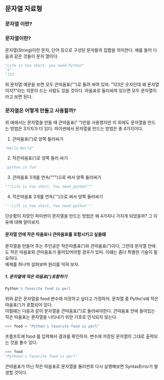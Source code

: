 ## 문자열 자료형  

### 문자열 이란?  
### 문자열이란?  
문자열(String)이란 문자, 단어 등으로 구성된 문자들의 집합을 의미한다. 예를 들어 다음과 같은 것들이 문자 열이다.

```python
"Life is too short, you need Python"
"a"
"123
```  
위 문자열 예문을 보면 모두 큰따옴표("")로 둘려 싸여 있따. "123은 숫자인데 왜 문자열이지?"라는 의문이 드는 사람도 있을 것이다. 따옴표로 둘러싸여 있으면 모두 문자열이라고 보면 된다.  
### 문자열은 어떻게 만들고 사용할까?  
위 예에서는 문자열을 만들 때 큰따옴표(" ")만을 사용했지만 이 외에도 문자열을 만드는 방법은 3가지가 더 있다. 파이썬에서 문자열을 만드는 방법은 총 4가지이다.  
1. 큰따옴표(")로 양쪽 둘러싸기
```python
"Hello World"
```
2. 작은따옴표(')로 양쪽 둘러 싸기
```python
'python is fun'
```
3. 큰따옴표 3개를 연속(""")으로 써서 양쪽 둘러싸기
```python
"""Life is too short, You need python"""
```
4. 작은따옴표 3개를 연속(''')으로 써서 양쪽 둘러싸기
```python
'''Lift is too short, You need python'''
```
단순함이 자랑인 파이썬이 문자열을 만드는 방법은 왜 4가지나 가지게 되었을까? 그 이유에 대해 알아보자.  
#### 문자열 안에 작은 따옴표나 큰따옴표를 포함시키고 싶을떄
문자열을 만들어 주는 주인공은 작은따롬표(')와 큰따옴표(")이다, 그런데 문자열 안에도 작은 따옴표와 큰따옴표가 들어있어야할 경우가 있따. 이떄는 좀더 특별한 기술이 필요하다.  
예제를 하나씩 살펴보며 원리를 익혀 보자.  
##### 1. 문자열에 작은 따옴표(')포함하기  
```python
Python's favorite food is perl
```
위와 같은 문자열을 food 변수에 저장하고 싶다고 가정하자. 문자열 중 Pytho's에 작은따옴표(')가 포함되어 있다.  
이럴떄는 다음과 같이 문자열을 큰따옴표(")로 둘러싸야한다. 큰따옴표 안에 들어있는 작은 따옴표는 문자열을 나타내기 위한 기호로 인식되지 않는다.  
```python
>>> food = "Python's favorite food is perl"
```
프롬프트에 food 를 입력해서 결과를 확인하자. 변수에 저장된 문자열이 그대로 출력되는 것을 볼수 있다. 
```python
>>> food
"Pythonn's favorite food is perl"
```
큰따옴표가 아닌 작은 따옴표로 문자열을 둘러싼후 다시 실행해보면 SyntaxError가 발생할 것이다.  
